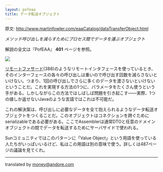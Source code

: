 ```yaml
---
layout: pofeaa
title: データ転送オブジェクト
---
```


原文: http://www.martinfowler.com/eaaCatalog/dataTransferObject.html

*メソッド呼び出しを減らすためにプロセス間でデータを運ぶオブジェクト*

解説の全文は『PofEAA』 **401** ページを参照。

![](http://www.martinfowler.com/eaaCatalog/dtoSketch.gif)

[リモートファサード](RemoteFacade)(388)のようなリモートインタフェースを使っているとき、そのインターフェースの各々の呼び出しは重いので呼び出す回数を減らさないといけない。つまり、1回の呼び出しでさらに多くのデータを渡さないといけないということだ。これを実現する方法の1つに、パラメータをたくさん使うという手がある。しかしながらこの方法ではしばしば問題を引き起こす——実際、1つの値しか返せないJavaのような言語ではこれは不可能だ。

これの解決案は、呼び出しに必要なデータを全て抱えられるようなデータ転送オブジェクトをつくることだ。このオブジェクトはコネクションを跨ぐためにserializableである必要がある。ここでAssemblerは通常DTOと任意のドメインオブジェクトの間でデータを転送するためにサーバサイドで使われる。

Sunコミュニティではこのパターンに「Value Object」という用語を使っている人たちがいっぱいいるけど、私はこの用語は別の意味で使う。詳しくは487ページの議論を見てくれ。

----

translated by money@andore.com
